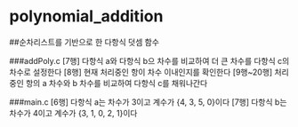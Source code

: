 # polynomial_addition
##순차리스트를 기반으로 한 다항식 덧셈 함수

###addPoly.c
[7행] 다항식 a와 다항식 b으 차수를 비교하여 더 큰 차수를 다항식 c의 차수로 설정한다
[8행] 현재 처리중인 항이 차수 이내인지를 확인한다
[9행~20행] 처리중인 항의 a 차수와 b 차수를 비교하여 다항식 c를 채워나간다

###main.c
[6행] 다항식 a는 차수가 3이고 계수가 {4, 3, 5, 0}이다
[7행] 다항식 b는 차수가 4이고 계수가 {3, 1, 0, 2, 1}이다
